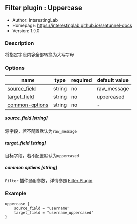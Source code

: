 ## Filter plugin : Uppercase

* Author: InterestingLab
* Homepage: https://interestinglab.github.io/seatunnel-docs
* Version: 1.0.0

### Description

将指定字段内容全部转换为大写字母

### Options

| name | type | required | default value |
| --- | --- | --- | --- |
| [source_field](#source_field-string) | string | no | raw_message |
| [target_field](#target_field-string) | string | no | uppercased |
| [common-options](#common-options-string)| string | no | - |


##### source_field [string]

源字段，若不配置默认为`raw_message`

##### target_field [string]

目标字段，若不配置默认为`uppercased`

##### common options [string]

`Filter` 插件通用参数，详情参照 [Filter Plugin](/zh-cn/v1/configuration/filter-plugin)


### Example

```
uppercase {
    source_field = "username"
    target_field = "username_uppercased"
}
```

